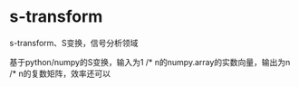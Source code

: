 # s-transform
s-transform、S变换，信号分析领域

基于python/numpy的S变换，输入为1 /* n的numpy.array的实数向量，输出为n /* n的复数矩阵，效率还可以

